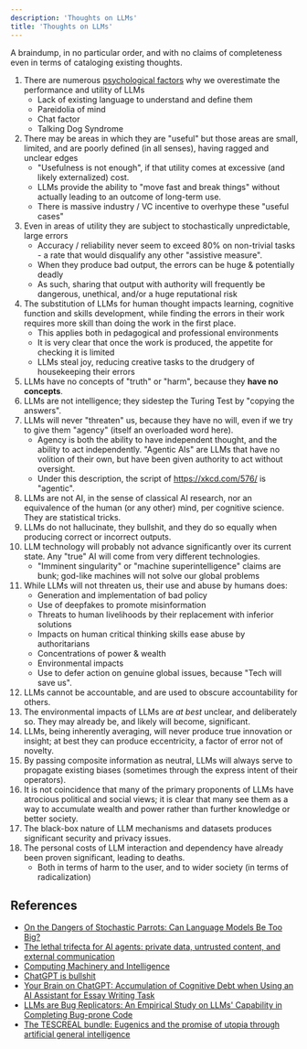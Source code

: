 ```yaml
---
description: 'Thoughts on LLMs'
title: 'Thoughts on LLMs'
---
```

A braindump, in no particular order, and with no claims of completeness even in terms of cataloging existing thoughts.

1. There are numerous [psychological factors](psychologicalFactors.md) why we overestimate the performance and utility of LLMs
   - Lack of existing language to understand and define them
   - Pareidolia of mind
   - Chat factor
   - Talking Dog Syndrome
2. There may be areas in which they are "useful" but those areas are small, limited, and are poorly defined (in all senses), having ragged and unclear edges
   - "Usefulness is not enough", if that utility comes at excessive (and likely externalized) cost.
   - LLMs provide the ability to "move fast and break things" without actually leading to an outcome of long-term use.
   - There is massive industry / VC incentive to overhype these "useful cases"
3. Even in areas of utility they are subject to stochastically unpredictable, large errors
   - Accuracy / reliability never seem to exceed 80% on non-trivial tasks - a rate that would disqualify any other "assistive measure".
   - When they produce bad output, the errors can be huge & potentially deadly
   - As such, sharing that output with authority will frequently be dangerous, unethical, and/or a huge reputational risk
4. The substitution of LLMs for human thought impacts learning, cognitive function and skills development, while finding the errors in their work requires more skill than doing the work in the first place.
   - This applies both in pedagogical and professional environments
   - It is very clear that once the work is produced, the appetite for checking it is limited
   - LLMs steal joy, reducing creative tasks to the drudgery of housekeeping their errors
5. LLMs have no concepts of "truth" or "harm", because they **have no concepts**.
6. LLMs are not intelligence; they sidestep the Turing Test by "copying the answers".
7. LLMs will never "threaten" us, because they have no will, even if we try to give them "agency" (itself an overloaded word here).
    - Agency is both the ability to have independent thought, and the ability to act independently. "Agentic AIs" are LLMs that have no volition of their own, but have been given authority to act without oversight.
    - Under this description, the script of https://xkcd.com/576/ is "agentic".
8. LLMs are not AI, in the sense of classical AI research, nor an equivalence of the human (or any other) mind, per cognitive science. They are statistical tricks.
9. LLMs do not hallucinate, they bullshit, and they do so equally when producing correct or incorrect outputs.
10. LLM technology will probably not advance significantly over its current state. Any "true" AI will come from very different technologies.
    - "Imminent singularity" or "machine superintelligence" claims are bunk; god-like machines will not solve our global problems
11. While LLMs will not threaten us, their use and abuse by humans does:
    - Generation and implementation of bad policy
    - Use of deepfakes to promote misinformation
    - Threats to human livelihoods by their replacement with inferior solutions
    - Impacts on human critical thinking skills ease abuse by authoritarians
    - Concentrations of power & wealth
    - Environmental impacts
    - Use to defer action on genuine global issues, because "Tech will save us".
12. LLMs cannot be accountable, and are used to obscure accountability for others.
13. The environmental impacts of LLMs are _at best_ unclear, and deliberately so. They may already be, and likely will become, significant.
14. LLMs, being inherently averaging, will never produce true innovation or insight; at best they can produce eccentricity, a factor of error not of novelty.
15. By passing composite information as neutral, LLMs will always serve to propagate existing biases (sometimes through the express intent of their operators).
16. It is not coincidence that many of the primary proponents of LLMs have atrocious political and social views; it is clear that many see them as a way to accumulate wealth and power rather than further knowledge or better society.
17. The black-box nature of LLM mechanisms and datasets produces significant security and privacy issues.
18. The personal costs of LLM interaction and dependency have already been proven significant, leading to deaths.
    - Both in terms of harm to the user, and to wider society (in terms of radicalization)

## References

 - [On the Dangers of Stochastic Parrots: Can Language Models Be Too Big?](https://dl.acm.org/doi/10.1145/3442188.3445922)
 - [The lethal trifecta for AI agents: private data, untrusted content, and external communication](https://simonwillison.net/2025/Jun/16/the-lethal-trifecta/)
 - [Computing Machinery and Intelligence](http://www.jstor.org/stable/2251299)
 - [ChatGPT is bullshit](https://link.springer.com/article/10.1007/s10676-024-09775-5)
 - [Your Brain on ChatGPT: Accumulation of Cognitive Debt when Using an AI Assistant for Essay Writing Task](https://arxiv.org/abs/2506.08872)
 - [LLMs are Bug Replicators: An Empirical Study on LLMs' Capability in Completing Bug-prone Code](https://arxiv.org/abs/2503.11082)
 - [The TESCREAL bundle: Eugenics and the promise of utopia through artificial general intelligence](https://firstmonday.org/ojs/index.php/fm/article/view/13636)